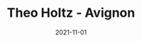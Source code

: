 ---
title: Theo Holtz - Avignon
date: 2021-11-01
description: Description à compléter.
featured_image: /assets/img/testimonials/theo-holtz/01.jpeg
testimonial:
    buyer:
        fullname: Theo Holtz
        firstname: Theo
    project_type: achat
    city: Avignon
    comment: Sérieux de la recherche, qualité de l'écoute, compétences relationnelles exceptionnelles ; allez-y les yeux fermés. Les personnes comme cela sont rares dans le secteur de l'immobilier.
    answer: 
    platform: Google My Business
    link: https://g.co/kgs/ywtamCF
images:
    - url: /assets/img/testimonials/theo-holtz/01.jpeg
---